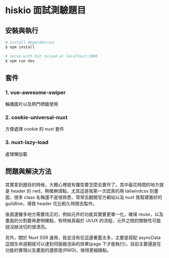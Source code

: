 # hiskio 面試測驗題目
## 安裝與執行

```bash
# install dependencies
$ npm install

# serve with hot reload at localhost:3000
$ npm run dev
```
## 套件

### 1. vue-awesome-swiper

輪播圖片以及熱門標籤使用

### 2. cookie-universal-nuxt

方便處理 cookie 的 nuxt 套件

### 3. nuxt-lazy-load

處理懶加載

## 問題與解決方法

其實拿到題目的時候，大概心裡就有雛型要怎麼去實作了。其中最花時間的地方就是 header 的 rwd，稍微麻煩點，尤其這是我第一次認真的用 tailwindcss 刻畫面，很多 class 名稱還不是很熟悉，常常去翻閱官方網站以及 nuxt 我幫建置好的 guildline，導致 header 花比較久時間去製作。

後面還蠻多地方需要改正的，例如元件的功能其實要更單一化，確保 reuse，以及畫面的分割要再更明確點，有時候真礙於 UI/UX 的流程，元件之間的關聯性可能就沒辦法切的很漂亮。

另外，關於 Nuxt SSR 運用，我並沒有在這邊著墨太多，主要是搭配 asyncData 這個生命週期就可以達到伺服器渲染的效果(page 下才能執行)，目前主要還是在功能的實現以及畫面的還原度(RWD)，做得更細緻點。
